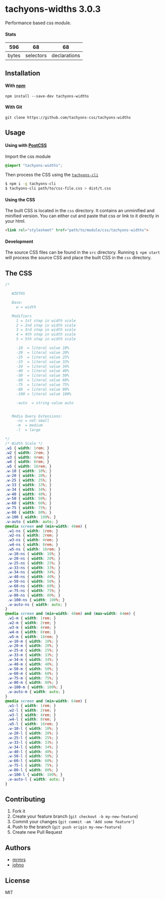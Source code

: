 # tachyons-widths 3.0.3

Performance based css module.

#### Stats

596 | 68 | 68
---|---|---
bytes | selectors | declarations

## Installation

#### With [npm](https://npmjs.com)

```
npm install --save-dev tachyons-widths
```

#### With Git

```
git clone https://github.com/tachyons-css/tachyons-widths
```

## Usage

#### Using with [PostCSS](https://github.com/postcss/postcss)

Import the css module

```css
@import "tachyons-widths";
```

Then process the CSS using the [`tachyons-cli`](https://github.com/tachyons-css/tachyons-cli)

```sh
$ npm i -g tachyons-cli
$ tachyons-cli path/to/css-file.css > dist/t.css
```

#### Using the CSS

The built CSS is located in the `css` directory. It contains an unminified and minified version.
You can either cut and paste that css or link to it directly in your html.

```html
<link rel="stylesheet" href="path/to/module/css/tachyons-widths">
```

#### Development

The source CSS files can be found in the `src` directory.
Running `$ npm start` will process the source CSS and place the built CSS in the `css` directory.

## The CSS

```css
/*

   WIDTHS

   Base:
     w = width

   Modifiers
     1 = 1st step in width scale
     2 = 2nd step in width scale
     3 = 3rd step in width scale
     4 = 4th step in width scale
     5 = 5th step in width scale

     -10  = literal value 10%
     -20  = literal value 20%
     -25  = literal value 25%
     -33  = literal value 33%
     -34  = literal value 34%
     -40  = literal value 40%
     -50  = literal value 50%
     -60  = literal value 60%
     -75  = literal value 75%
     -80  = literal value 80%
     -100 = literal value 100%

     -auto  = string value auto


   Media Query Extensions:
     -ns = not-small
     -m  = medium
     -l  = large

*/
/* Width Scale */
.w1 { width: 1rem; }
.w2 { width: 2rem; }
.w3 { width: 4rem; }
.w4 { width: 8rem; }
.w5 { width: 16rem; }
.w-10 { width: 10%; }
.w-20 { width: 20%; }
.w-25 { width: 25%; }
.w-33 { width: 33%; }
.w-34 { width: 34%; }
.w-40 { width: 40%; }
.w-50 { width: 50%; }
.w-60 { width: 60%; }
.w-75 { width: 75%; }
.w-80 { width: 80%; }
.w-100 { width: 100%; }
.w-auto { width: auto; }
@media screen and (min-width: 48em) {
 .w1-ns { width: 1rem; }
 .w2-ns { width: 2rem; }
 .w3-ns { width: 4rem; }
 .w4-ns { width: 8rem; }
 .w5-ns { width: 16rem; }
 .w-10-ns { width: 10%; }
 .w-20-ns { width: 20%; }
 .w-25-ns { width: 25%; }
 .w-33-ns { width: 33%; }
 .w-34-ns { width: 34%; }
 .w-40-ns { width: 40%; }
 .w-50-ns { width: 50%; }
 .w-60-ns { width: 60%; }
 .w-75-ns { width: 75%; }
 .w-80-ns { width: 80%; }
 .w-100-ns { width: 100%; }
 .w-auto-ns { width: auto; }
}
@media screen and (min-width: 48em) and (max-width: 64em) {
 .w1-m { width: 1rem; }
 .w2-m { width: 2rem; }
 .w3-m { width: 4rem; }
 .w4-m { width: 8rem; }
 .w5-m { width: 16rem; }
 .w-10-m { width: 10%; }
 .w-20-m { width: 20%; }
 .w-25-m { width: 25%; }
 .w-33-m { width: 33%; }
 .w-34-m { width: 34%; }
 .w-40-m { width: 40%; }
 .w-50-m { width: 50%; }
 .w-60-m { width: 60%; }
 .w-75-m { width: 75%; }
 .w-80-m { width: 80%; }
 .w-100-m { width: 100%; }
 .w-auto-m { width: auto; }
}
@media screen and (min-width: 64em) {
 .w1-l { width: 1rem; }
 .w2-l { width: 2rem; }
 .w3-l { width: 4rem; }
 .w4-l { width: 8rem; }
 .w5-l { width: 16rem; }
 .w-10-l { width: 10%; }
 .w-20-l { width: 20%; }
 .w-25-l { width: 25%; }
 .w-33-l { width: 33%; }
 .w-34-l { width: 34%; }
 .w-40-l { width: 40%; }
 .w-50-l { width: 50%; }
 .w-60-l { width: 60%; }
 .w-75-l { width: 75%; }
 .w-80-l { width: 80%; }
 .w-100-l { width: 100%; }
 .w-auto-l { width: auto; }
}
```

## Contributing

1. Fork it
2. Create your feature branch (`git checkout -b my-new-feature`)
3. Commit your changes (`git commit -am 'Add some feature'`)
4. Push to the branch (`git push origin my-new-feature`)
5. Create new Pull Request

## Authors

* [mrmrs](http://mrmrs.io)
* [johno](http://johnotander.com)

## License

MIT

